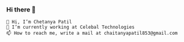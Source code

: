 ### Hi there 👋

    👋 Hi, I’m Chetanya Patil
    🔭 I’m currently working at Celebal Technologies
    📫 How to reach me, write a mail at chaitanyapatil853@gmail.com


